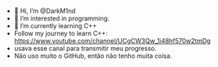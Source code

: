 - 👋 Hi, I’m @DarkM1nd
- 👀 I’m interested in programming.
- 🌱 I’m currently learning C++
- Follow my journey to learn C++: https://www.youtube.com/channel/UCgCW3Qw_1i48hf570w2tmDg
- usava esse canal para transmitir meu progresso.
- Não uso muito o GitHub, então não tenho muita coisa.

<!---
VZNURUIM/VZNURUIM is a ✨ special ✨ repository because its `README.md` (this file) appears on your GitHub profile.
You can click the Preview link to take a look at your changes.
--->
